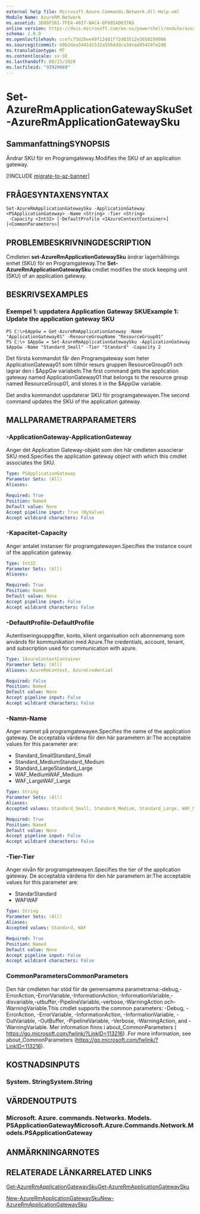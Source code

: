```yaml
---
external help file: Microsoft.Azure.Commands.Network.dll-Help.xml
Module Name: AzureRM.Network
ms.assetid: 3D88F561-7FE4-4017-BAC4-8F085AD037A9
online version: https://docs.microsoft.com/en-us/powershell/module/azurerm.network/set-azurermapplicationgatewaysku
schema: 2.0.0
ms.openlocfilehash: ccefc75d28ee49f12dd1f72d03512e3850298986
ms.sourcegitcommit: b9b2dea3441d1532a5564ddca3dced45424fe2d6
ms.translationtype: MT
ms.contentlocale: sv-SE
ms.lasthandoff: 08/15/2020
ms.locfileid: "93929669"
---
```

# <span data-ttu-id="4605e-101">Set-AzureRmApplicationGatewaySku</span><span class="sxs-lookup"><span data-stu-id="4605e-101">Set-AzureRmApplicationGatewaySku</span></span>

## <span data-ttu-id="4605e-102">Sammanfattning</span><span class="sxs-lookup"><span data-stu-id="4605e-102">SYNOPSIS</span></span>
<span data-ttu-id="4605e-103">Ändrar SKU för en Programgateway.</span><span class="sxs-lookup"><span data-stu-id="4605e-103">Modifies the SKU of an application gateway.</span></span>

[!INCLUDE [migrate-to-az-banner](../../includes/migrate-to-az-banner.md)]

## <span data-ttu-id="4605e-104">FRÅGESYNTAXEN</span><span class="sxs-lookup"><span data-stu-id="4605e-104">SYNTAX</span></span>

```
Set-AzureRmApplicationGatewaySku -ApplicationGateway <PSApplicationGateway> -Name <String> -Tier <String>
 -Capacity <Int32> [-DefaultProfile <IAzureContextContainer>] [<CommonParameters>]
```

## <span data-ttu-id="4605e-105">PROBLEMBESKRIVNING</span><span class="sxs-lookup"><span data-stu-id="4605e-105">DESCRIPTION</span></span>
<span data-ttu-id="4605e-106">Cmdleten **set-AzureRmApplicationGatewaySku** ändrar lagerhållnings enhet (SKU) för en Programgateway.</span><span class="sxs-lookup"><span data-stu-id="4605e-106">The **Set-AzureRmApplicationGatewaySku** cmdlet modifies the stock keeping unit (SKU) of an application gateway.</span></span>

## <span data-ttu-id="4605e-107">BESKRIVS</span><span class="sxs-lookup"><span data-stu-id="4605e-107">EXAMPLES</span></span>

### <span data-ttu-id="4605e-108">Exempel 1: uppdatera Application Gateway SKU</span><span class="sxs-lookup"><span data-stu-id="4605e-108">Example 1: Update the application gateway SKU</span></span>
```
PS C:\>$AppGw = Get-AzureRmApplicationGateway -Name "ApplicationGateway01" -ResourceGroupName "ResourceGroup01"
PS C:\> $AppGw = Set-AzureRmApplicationGatewaySku -ApplicationGateway $AppGw -Name "Standard_Small" -Tier "Standard" -Capacity 2
```

<span data-ttu-id="4605e-109">Det första kommandot får den Programgateway som heter ApplicationGateway01 som tillhör resurs gruppen ResourceGroup01 och lagrar den i $AppGw variabeln.</span><span class="sxs-lookup"><span data-stu-id="4605e-109">The first command gets the application gateway named ApplicationGateway01 that belongs to the resource group named ResourceGroup01, and stores it in the $AppGw variable.</span></span>

<span data-ttu-id="4605e-110">Det andra kommandot uppdaterar SKU för programgatewayen.</span><span class="sxs-lookup"><span data-stu-id="4605e-110">The second command updates the SKU of the application gateway.</span></span>

## <span data-ttu-id="4605e-111">MALLPARAMETRAR</span><span class="sxs-lookup"><span data-stu-id="4605e-111">PARAMETERS</span></span>

### <span data-ttu-id="4605e-112">-ApplicationGateway</span><span class="sxs-lookup"><span data-stu-id="4605e-112">-ApplicationGateway</span></span>
<span data-ttu-id="4605e-113">Anger det Application Gateway-objekt som den här cmdleten associerar SKU med.</span><span class="sxs-lookup"><span data-stu-id="4605e-113">Specifies the application gateway object with which this cmdlet associates the SKU.</span></span>

```yaml
Type: PSApplicationGateway
Parameter Sets: (All)
Aliases: 

Required: True
Position: Named
Default value: None
Accept pipeline input: True (ByValue)
Accept wildcard characters: False
```

### <span data-ttu-id="4605e-114">-Kapacitet</span><span class="sxs-lookup"><span data-stu-id="4605e-114">-Capacity</span></span>
<span data-ttu-id="4605e-115">Anger antalet instanser för programgatewayen.</span><span class="sxs-lookup"><span data-stu-id="4605e-115">Specifies the instance count of the application gateway.</span></span>

```yaml
Type: Int32
Parameter Sets: (All)
Aliases: 

Required: True
Position: Named
Default value: None
Accept pipeline input: False
Accept wildcard characters: False
```

### <span data-ttu-id="4605e-116">-DefaultProfile</span><span class="sxs-lookup"><span data-stu-id="4605e-116">-DefaultProfile</span></span>
<span data-ttu-id="4605e-117">Autentiseringsuppgifter, konto, klient organisation och abonnemang som används för kommunikation med Azure.</span><span class="sxs-lookup"><span data-stu-id="4605e-117">The credentials, account, tenant, and subscription used for communication with azure.</span></span>

```yaml
Type: IAzureContextContainer
Parameter Sets: (All)
Aliases: AzureRmContext, AzureCredential

Required: False
Position: Named
Default value: None
Accept pipeline input: False
Accept wildcard characters: False
```

### <span data-ttu-id="4605e-118">-Namn</span><span class="sxs-lookup"><span data-stu-id="4605e-118">-Name</span></span>
<span data-ttu-id="4605e-119">Anger namnet på programgatewayen.</span><span class="sxs-lookup"><span data-stu-id="4605e-119">Specifies the name of the application gateway.</span></span>
<span data-ttu-id="4605e-120">De acceptabla värdena för den här parametern är:</span><span class="sxs-lookup"><span data-stu-id="4605e-120">The acceptable values for this parameter are:</span></span>

- <span data-ttu-id="4605e-121">Standard_Small</span><span class="sxs-lookup"><span data-stu-id="4605e-121">Standard_Small</span></span>
- <span data-ttu-id="4605e-122">Standard_Medium</span><span class="sxs-lookup"><span data-stu-id="4605e-122">Standard_Medium</span></span>
- <span data-ttu-id="4605e-123">Standard_Large</span><span class="sxs-lookup"><span data-stu-id="4605e-123">Standard_Large</span></span>
- <span data-ttu-id="4605e-124">WAF_Medium</span><span class="sxs-lookup"><span data-stu-id="4605e-124">WAF_Medium</span></span>
- <span data-ttu-id="4605e-125">WAF_Large</span><span class="sxs-lookup"><span data-stu-id="4605e-125">WAF_Large</span></span>

```yaml
Type: String
Parameter Sets: (All)
Aliases: 
Accepted values: Standard_Small, Standard_Medium, Standard_Large, WAF_Medium, WAF_Large

Required: True
Position: Named
Default value: None
Accept pipeline input: False
Accept wildcard characters: False
```

### <span data-ttu-id="4605e-126">-Tier</span><span class="sxs-lookup"><span data-stu-id="4605e-126">-Tier</span></span>
<span data-ttu-id="4605e-127">Anger nivån för programgatewayen.</span><span class="sxs-lookup"><span data-stu-id="4605e-127">Specifies the tier of the application gateway.</span></span>
<span data-ttu-id="4605e-128">De acceptabla värdena för den här parametern är:</span><span class="sxs-lookup"><span data-stu-id="4605e-128">The acceptable values for this parameter are:</span></span>

- <span data-ttu-id="4605e-129">Standar</span><span class="sxs-lookup"><span data-stu-id="4605e-129">Standard</span></span>
- <span data-ttu-id="4605e-130">WAF</span><span class="sxs-lookup"><span data-stu-id="4605e-130">WAF</span></span>

```yaml
Type: String
Parameter Sets: (All)
Aliases: 
Accepted values: Standard, WAF

Required: True
Position: Named
Default value: None
Accept pipeline input: False
Accept wildcard characters: False
```

### <span data-ttu-id="4605e-131">CommonParameters</span><span class="sxs-lookup"><span data-stu-id="4605e-131">CommonParameters</span></span>
<span data-ttu-id="4605e-132">Den här cmdleten har stöd för de gemensamma parametrarna:-debug,-ErrorAction,-ErrorVariable,-InformationAction,-InformationVariable,-disvariable,-utbuffer,-PipelineVariable,-verbose,-WarningAction och-WarningVariable.</span><span class="sxs-lookup"><span data-stu-id="4605e-132">This cmdlet supports the common parameters: -Debug, -ErrorAction, -ErrorVariable, -InformationAction, -InformationVariable, -OutVariable, -OutBuffer, -PipelineVariable, -Verbose, -WarningAction, and -WarningVariable.</span></span> <span data-ttu-id="4605e-133">Mer information finns i about_CommonParameters ( https://go.microsoft.com/fwlink/?LinkID=113216) .</span><span class="sxs-lookup"><span data-stu-id="4605e-133">For more information, see about_CommonParameters (https://go.microsoft.com/fwlink/?LinkID=113216).</span></span>

## <span data-ttu-id="4605e-134">KOSTNADS</span><span class="sxs-lookup"><span data-stu-id="4605e-134">INPUTS</span></span>

### <span data-ttu-id="4605e-135">System. String</span><span class="sxs-lookup"><span data-stu-id="4605e-135">System.String</span></span>

## <span data-ttu-id="4605e-136">VÄRDEN</span><span class="sxs-lookup"><span data-stu-id="4605e-136">OUTPUTS</span></span>

### <span data-ttu-id="4605e-137">Microsoft. Azure. commands. Networks. Models. PSApplicationGateway</span><span class="sxs-lookup"><span data-stu-id="4605e-137">Microsoft.Azure.Commands.Network.Models.PSApplicationGateway</span></span>

## <span data-ttu-id="4605e-138">ANMÄRKNINGAR</span><span class="sxs-lookup"><span data-stu-id="4605e-138">NOTES</span></span>

## <span data-ttu-id="4605e-139">RELATERADE LÄNKAR</span><span class="sxs-lookup"><span data-stu-id="4605e-139">RELATED LINKS</span></span>

[<span data-ttu-id="4605e-140">Get-AzureRmApplicationGatewaySku</span><span class="sxs-lookup"><span data-stu-id="4605e-140">Get-AzureRmApplicationGatewaySku</span></span>](./Get-AzureRmApplicationGatewaySku.md)

[<span data-ttu-id="4605e-141">New-AzureRmApplicationGatewaySku</span><span class="sxs-lookup"><span data-stu-id="4605e-141">New-AzureRmApplicationGatewaySku</span></span>](./New-AzureRmApplicationGatewaySku.md)


